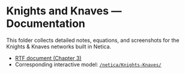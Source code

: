 # Knights and Knaves — Documentation

This folder collects detailed notes, equations, and screenshots
for the Knights & Knaves networks built in Netica.

- [RTF document (Chapter 3)](./CHAPTER%203%20-%20KNIGHTS%20AND%20KNAVES.rtf)
- Corresponding interactive model:
  [`/netica/Knights-Knaves/`](../../netica/Knights-Knaves/)
